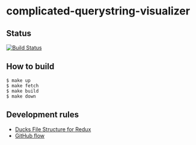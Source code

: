 # complicated-querystring-visualizer

## Status

[![Build Status](https://travis-ci.org/km45/complicated-querystring-visualizer.svg?branch=master)](https://travis-ci.org/km45/complicated-querystring-visualizer)

## How to build

```
$ make up
$ make fetch
$ make build
$ make down
```

## Development rules

- [Ducks File Structure for Redux](https://github.com/erikras/ducks-modular-redux)
- [GitHub flow](https://guides.github.com/introduction/flow/)
